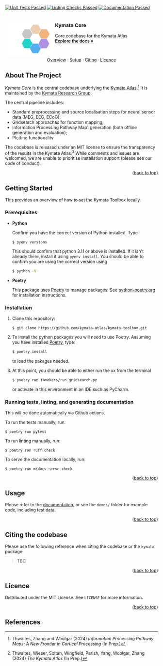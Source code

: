 [![Unit Tests Passed](https://github.com/kymata-atlas/kymata-toolbox/actions/workflows/perform-unit-tests.yml/badge.svg)](https://github.com/kymata-atlas/kymata-toolbox/actions/workflows/perform-unit-tests.yml)
[![Linting Checks Passed](https://github.com/kymata-atlas/kymata-toolbox/actions/workflows/lint-and-check-formatting.yml/badge.svg)](https://github.com/kymata-atlas/kymata-toolbox/actions/workflows/lint-and-check-formatting.yml)
[![Documentation Passed](https://github.com/kymata-atlas/kymata-toolbox/actions/workflows/deploy_mkdocs.yml/badge.svg)](https://github.com/kymata-atlas/kymata-toolbox/actions/workflows/deploy_mkdocs.yml)
<br />
<br />
<div>
      <a href="https://github.com/kymata-atlas/kymata-core">
        <img src="docs/assets/images/toolbox_logo.png" alt="Logo" height="112" align="left">
      </a>
    <div>
        <div>
            <h3>Kymata Core</h3>
            <p>Core codebase for the Kymata Atlas
            <br>
            <a href="https://kymata-atlas.github.io/kymata-toolbox"><strong>Explore the docs »</strong></a>
            </p>
        </div>
    </div>

</div>
<br>
<p align="center">
        <a href="#About The Project">Overview</a>
        ·
        <a href="#Getting Started">Setup</a>
        ·
        <a href="#Citing the Toolbox">Citing</a>
        ·
        <a href="#Licence">Licence</a>
</p>

## About The Project

_Kymata Core_ is the central codebase underlying the [Kymata Atlas](https://kymata.org).[^1] It is maintained by the
[Kymata Research Group](https://kymata.org).

The central pipeline includes:
* Standard preprocessing and source localisation steps for neural sensor data (MEG, EEG, ECoG);
* Gridsearch approaches for function mapping;
* Information Processing Pathway Map1 generation (both offline generation and evaluation);
* Plotting functionality

The codebase is released under an MIT license to ensure the transparency of the results in the Kymata Atlas.[^2] While
comments and issues are welcomed, we are unable to prioritise installation support (please see our code of
conduct).

<p align="right">(<a href="#readme-top">back to top</a>)</p>

## Getting Started

This provides an overview of how to set the Kymata Toolbox locally.

### Prerequisites

* **Python**

   Confirm you have the correct version of Python installed. Type
   ```sh
   $ pyenv versions
   ```
   This should confirm that python 3.11 or above is installed. If it isn't already there,
   install it using `pyenv install`. You should be able to confirm
   you are using the correct version using
   ```sh
   $ python -V
   ```
* **Poetry**

  This package uses [Poetry](https://python-poetry.org/) to manage packages. See [python-poetry.org](https://python-poetry.org/docs/#installing-with-the-official-installer) for installation instructions.

### Installation

1. Clone this repository:
   ```sh
   $ git clone https://github.com/kymata-atlas/kymata-toolbox.git
   ```
3. To install the python packages you will need to use Poetry. Assuming you have installed [Poetry](https://python-poetry.org/docs/#installing-with-the-official-installer), 
   type:
   ```sh
   $ poetry install
   ```
   to load the pakages needed.

4. At this point, you should be able to either run the xx from the terminal
   ```sh
   $ poetry run invokers/run_gridsearch.py
   ```
   or activate in this environment in an IDE such as PyCharm.

### Running tests, linting, and generating documentation

This will be done automatically via Github actions.

To run the tests manually, run:
```
$ poetry run pytest
```
To run linting manually, run:
```
$ poetry run ruff check
```
To serve the documentation locally, run:
```
$ poetry run mkdocs serve check
```

<p align="right">(<a href="#readme-top">back to top</a>)</p>

<!-- USAGE EXAMPLES -->
## Usage

Please refer to the [documentation](https://kymata-atlas.github.io/kymata-toolbox), or see the `demos/` folder for example code, including test
data.

<p align="right">(<a href="#readme-top">back to top</a>)</p>

## Citing the codebase

Please use the following reference when citing the codebase or the `kymata` package: 

> TBC

<p align="right">(<a href="#readme-top">back to top</a>)</p>

<!-- LICENSE -->
## Licence

Distributed under the MIT License. See `LICENSE` for more information.

<p align="right">(<a href="#readme-top">back to top</a>)</p>


<!-- LICENSE -->
## References

[^1]: Thwaites, Zhang and Woolgar (2024) _Information Processing Pathway Maps: A New Frontier in Cortical Processing_ (In Prep.)
[^2]: Thwaites, Wieser, Soltan, Wingfield, Parish, Yang, Woolgar, Zhang (2024) _The Kymata Atlas_ (In Prep.)
